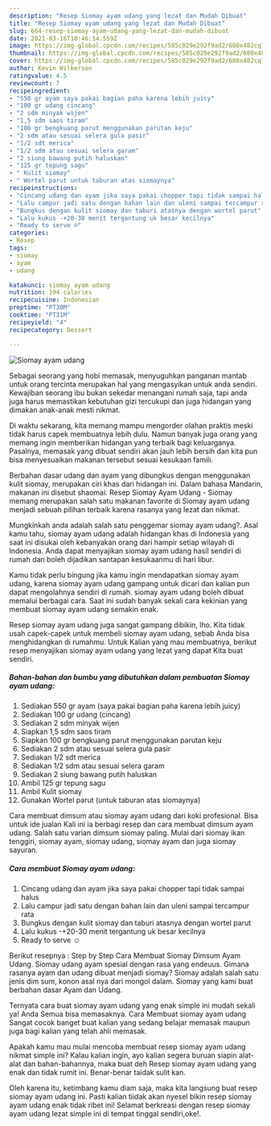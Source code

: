 ```yaml
---
description: "Resep Siomay ayam udang yang lezat dan Mudah Dibuat"
title: "Resep Siomay ayam udang yang lezat dan Mudah Dibuat"
slug: 664-resep-siomay-ayam-udang-yang-lezat-dan-mudah-dibuat
date: 2021-03-16T10:46:14.559Z
image: https://img-global.cpcdn.com/recipes/585c029e292f9ad2/680x482cq70/siomay-ayam-udang-foto-resep-utama.jpg
thumbnail: https://img-global.cpcdn.com/recipes/585c029e292f9ad2/680x482cq70/siomay-ayam-udang-foto-resep-utama.jpg
cover: https://img-global.cpcdn.com/recipes/585c029e292f9ad2/680x482cq70/siomay-ayam-udang-foto-resep-utama.jpg
author: Kevin Wilkerson
ratingvalue: 4.5
reviewcount: 7
recipeingredient:
- "550 gr ayam saya pakai bagian paha karena lebih juicy"
- "100 gr udang cincang"
- "2 sdm minyak wijen"
- "1,5 sdm saos tiram"
- "100 gr bengkuang parut menggunakan parutan keju"
- "2 sdm atau sesuai selera gula pasir"
- "1/2 sdt merica"
- "1/2 sdm atau sesuai selera garam"
- "2 siung bawang putih haluskan"
- "125 gr tepung sagu"
- " Kulit siomay"
- " Wortel parut untuk taburan atas siomaynya"
recipeinstructions:
- "Cincang udang dan ayam jika saya pakai chopper tapi tidak sampai halus"
- "Lalu campur jadi satu dengan bahan lain dan uleni sampai tercampur rata"
- "Bungkus dengan kulit siomay dan taburi atasnya dengan wortel parut"
- "Lalu kukus -+20-30 menit tergantung uk besar kecilnya"
- "Ready to serve ☺️"
categories:
- Resep
tags:
- siomay
- ayam
- udang

katakunci: siomay ayam udang 
nutrition: 194 calories
recipecuisine: Indonesian
preptime: "PT30M"
cooktime: "PT31M"
recipeyield: "4"
recipecategory: Dessert

---
```



![Siomay ayam udang](https://img-global.cpcdn.com/recipes/585c029e292f9ad2/680x482cq70/siomay-ayam-udang-foto-resep-utama.jpg)

Sebagai seorang yang hobi memasak, menyuguhkan panganan mantab untuk orang tercinta merupakan hal yang mengasyikan untuk anda sendiri. Kewajiban seorang ibu bukan sekedar menangani rumah saja, tapi anda juga harus memastikan kebutuhan gizi tercukupi dan juga hidangan yang dimakan anak-anak mesti nikmat.

Di waktu  sekarang, kita memang mampu mengorder olahan praktis meski tidak harus capek membuatnya lebih dulu. Namun banyak juga orang yang memang ingin memberikan hidangan yang terbaik bagi keluarganya. Pasalnya, memasak yang dibuat sendiri akan jauh lebih bersih dan kita pun bisa menyesuaikan makanan tersebut sesuai kesukaan famili. 

Berbahan dasar udang dan ayam yang dibungkus dengan menggunakan kulit siomay, merupakan ciri khas dari hidangan ini. Dalam bahasa Mandarin, makanan ini disebut shaomai. Resep Siomay Ayam Udang - Siomay memang merupakan salah satu makanan favorite di Siomay ayam udang menjadi sebuah pilihan terbaik karena rasanya yang lezat dan nikmat.

Mungkinkah anda adalah salah satu penggemar siomay ayam udang?. Asal kamu tahu, siomay ayam udang adalah hidangan khas di Indonesia yang saat ini disukai oleh kebanyakan orang dari hampir setiap wilayah di Indonesia. Anda dapat menyajikan siomay ayam udang hasil sendiri di rumah dan boleh dijadikan santapan kesukaanmu di hari libur.

Kamu tidak perlu bingung jika kamu ingin mendapatkan siomay ayam udang, karena siomay ayam udang gampang untuk dicari dan kalian pun dapat mengolahnya sendiri di rumah. siomay ayam udang boleh dibuat memalui berbagai cara. Saat ini sudah banyak sekali cara kekinian yang membuat siomay ayam udang semakin enak.

Resep siomay ayam udang juga sangat gampang dibikin, lho. Kita tidak usah capek-capek untuk membeli siomay ayam udang, sebab Anda bisa menghidangkan di rumahmu. Untuk Kalian yang mau membuatnya, berikut resep menyajikan siomay ayam udang yang lezat yang dapat Kita buat sendiri.

<!--inarticleads1-->

##### Bahan-bahan dan bumbu yang dibutuhkan dalam pembuatan Siomay ayam udang:

1. Sediakan 550 gr ayam (saya pakai bagian paha karena lebih juicy)
1. Sediakan 100 gr udang (cincang)
1. Sediakan 2 sdm minyak wijen
1. Siapkan 1,5 sdm saos tiram
1. Siapkan 100 gr bengkuang parut menggunakan parutan keju
1. Sediakan 2 sdm atau sesuai selera gula pasir
1. Sediakan 1/2 sdt merica
1. Sediakan 1/2 sdm atau sesuai selera garam
1. Sediakan 2 siung bawang putih haluskan
1. Ambil 125 gr tepung sagu
1. Ambil  Kulit siomay
1. Gunakan  Wortel parut (untuk taburan atas siomaynya)


Cara membuat dimsum atau siomay ayam udang dari koki profesional. Bisa untuk ide jualan Kali ini ia berbagi resep dan cara membuat dimsum ayam udang. Salah satu varian dimsum siomay paling. Mulai dari siomay ikan tenggiri, siomay ayam, siomay udang, siomay ayam dan juga siomay sayuran. 

<!--inarticleads2-->

##### Cara membuat Siomay ayam udang:

1. Cincang udang dan ayam jika saya pakai chopper tapi tidak sampai halus
1. Lalu campur jadi satu dengan bahan lain dan uleni sampai tercampur rata
1. Bungkus dengan kulit siomay dan taburi atasnya dengan wortel parut
1. Lalu kukus -+20-30 menit tergantung uk besar kecilnya
1. Ready to serve ☺️


Berikut resepnya : Step by Step Cara Membuat Siomay Dimsum Ayam Udang. Siomay udang ayam spesial dengan rasa yang endeuus. Gimana rasanya ayam dan udang dibuat menjadi siomay? Siomay adalah salah satu jenis dim sum, konon asal nya dari mongol dalam. Siomay yang kami buat berbahan dasar Ayam dan Udang. 

Ternyata cara buat siomay ayam udang yang enak simple ini mudah sekali ya! Anda Semua bisa memasaknya. Cara Membuat siomay ayam udang Sangat cocok banget buat kalian yang sedang belajar memasak maupun juga bagi kalian yang telah ahli memasak.

Apakah kamu mau mulai mencoba membuat resep siomay ayam udang nikmat simple ini? Kalau kalian ingin, ayo kalian segera buruan siapin alat-alat dan bahan-bahannya, maka buat deh Resep siomay ayam udang yang enak dan tidak rumit ini. Benar-benar taidak sulit kan. 

Oleh karena itu, ketimbang kamu diam saja, maka kita langsung buat resep siomay ayam udang ini. Pasti kalian tiidak akan nyesel bikin resep siomay ayam udang enak tidak ribet ini! Selamat berkreasi dengan resep siomay ayam udang lezat simple ini di tempat tinggal sendiri,oke!.


